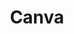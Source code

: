 ---
title: "Canva"
url: "https://www.canva.com"
description: "简单易用的在线设计平台，提供海量模板和素材，适合非设计师使用"
category: "设计工具"
tags: ["设计工具", "在线设计", "模板丰富", "简单易用", "非设计师"]
icon: "🎭"
---
